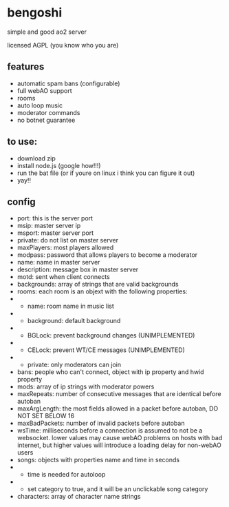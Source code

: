 # bengoshi
simple and good ao2 server

licensed AGPL (you know who you are)

features
---
- automatic spam bans (configurable)
- full webAO support
- rooms
- auto loop music
- moderator commands
- no botnet guarantee

to use:
---
- download zip
- install node.js (google how!!!)
- run the bat file (or if youre on linux i think you can figure it out)
- yay!!

config
---
- port: this is the server port
- msip: master server ip
- msport: master server port
- private: do not list on master server
- maxPlayers: most players allowed
- modpass: password that allows players to become a moderator
- name: name in master server
- description: message box in master server
- motd: sent when client connects
- backgrounds: array of strings that are valid backgrounds
- rooms: each room is an objext with the following properties:
- - name: room name in music list
- - background: default background
- - BGLock: prevent background changes (UNIMPLEMENTED)
- - CELock: prevent WT/CE messages (UNIMPLEMENTED)
- - private: only moderators can join
- bans: people who can't connect, object with ip property and hwid property
- mods: array of ip strings with moderator powers
- maxRepeats: number of consecutive messages that are identical before autoban
- maxArgLength: the most fields allowed in a packet before autoban, DO NOT SET BELOW 16
- maxBadPackets: number of invalid packets before autoban
- wsTime: milliseconds before a connection is assumed to not be a websocket. lower values may cause webAO problems on hosts with bad internet, but higher values will introduce a loading delay for non-webAO users
- songs: objects with properties name and time in seconds
- - time is needed for autoloop
- - set category to true, and it will be an unclickable song category
- characters: array of character name strings